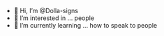 - 👋 Hi, I’m @Dolla-signs
- 👀 I’m interested in ... people
- 🌱 I’m currently learning ... how to speak to people
